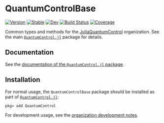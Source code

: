 # QuantumControlBase

[![Version](https://juliahub.com/docs/QuantumControlBase/version.svg)](https://juliahub.com/ui/Packages/QuantumControlBase/bTokw)
[![Stable](https://img.shields.io/badge/docs-stable-blue.svg)](https://juliaquantumcontrol.github.io/QuantumControlBase.jl/)
[![Dev](https://img.shields.io/badge/docs-dev-blue.svg)](https://juliaquantumcontrol.github.io/QuantumControlBase.jl/dev)
[![Build Status](https://github.com/JuliaQuantumControl/QuantumControlBase.jl/workflows/CI/badge.svg)](https://github.com/JuliaQuantumControl/QuantumControlBase.jl/actions)
[![Coverage](https://codecov.io/gh/JuliaQuantumControl/QuantumControlBase.jl/branch/master/graph/badge.svg)](https://codecov.io/gh/JuliaQuantumControl/QuantumControlBase.jl)

Common types and methods for the [JuliaQuantumControl][] organization. See the main [`QuantumControl.jl`][QuantumControl] package for details.


## Documentation

See the [documentation of the `QuantumControl.jl` package](https://juliaquantumcontrol.github.io/QuantumControl.jl/).


## Installation

For normal usage, the `QuantumControlBase` package should be installed as part of [`QuantumControl.jl`][QuantumControl]:

~~~
pkg> add QuantumControl
~~~

For development usage, see the [organization development notes](https://github.com/JuliaQuantumControl#development).


[JuliaQuantumControl]: https://github.com/JuliaQuantumControl
[QuantumControl]: https://github.com/JuliaQuantumControl/QuantumControl.jl#readme
